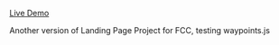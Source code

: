
[Live Demo](https://annestezia.github.io/fcc-lp/)

Another version of Landing Page Project for FCC, testing waypoints.js
